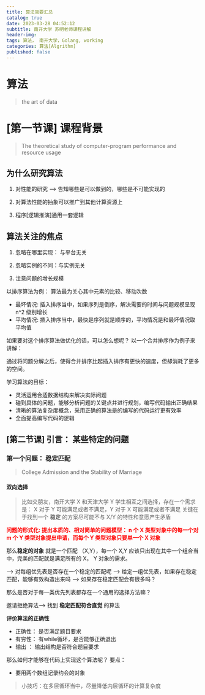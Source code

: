 ```yaml
---
title: 算法简要汇总
catalog: true
date: 2023-03-28 04:52:12
subtitle: 南开大学 苏明老师课程讲解
header-img:
tags: 算法， 南开大学，Golang, working
categories: 算法[Algrithm]
published: false
---
```


# 算法
> the art of data

# [第一节课] 课程背景
> The theoretical study of computer-program performance and resource usage
## 为什么研究算法

1. 对性能的研究 --> 告知哪些是可以做到的，哪些是不可能实现的

2. 对算法性能的抽象可以推广到其他计算资源上

3. 程序[逻辑推演]通用一套逻辑


## 算法关注的焦点

1. 忽略在哪里实现： 与平台无关

2. 忽略实例的不同：与实例无关

3. 注意问题的增长规模

以排序算法为例：
算法最为关心其中元素的比较、移动次数
* 最坏情况: 插入排序当中，如果序列是倒序，解决需要的时间与问题规模呈现 n^2 级别增长 
* 平均情况: 插入排序当中，最快是序列就是顺序的，平均情况是和最坏情况取平均值

如果要对这个排序算法做优化的话，可以怎么想呢？
以一个合并排序作为例子来讲解：

通过将问题分解之后，使得合并排序比起插入排序有更快的速度，但却消耗了更多的空间。

学习算法的目标：
* 灵活运用合适数据结构来解决实际问题
* 碰到具体的问题，能够分析问题的关键点并进行规划，编写代码输出正确结果
* 清晰的算法复杂度概念，采用正确的算法是的编写的代码运行更有效率
* 全面提高编写代码的逻辑

## [第二节课] 引言： 某些特定的问题

### 第一个问题： 稳定匹配
> College Admission and the Stability of Marriage

#### 双向选择
> 比如交朋友，南开大学 X 和天津大学 Y 学生相互之间选择，存在一个需求是： X 对于 Y 可能满足或者不满足，Y 对于 X 可能满足或者不满足
> 关键在于找到一个 **稳定** 的方案尽可能不与 X/Y 的特性和意愿产生矛盾


**<font color ='red'> 问题的形式化: 提出本质的、相对简单的问题模型： n 个 X 类型对象中的每一个对 m 个 Y 类型对象提出申请，而每个 Y 类型对象只要单一个 X 对象</font>**

那么**稳定的对象** 就是一个匹配 （X,Y），每一个 X,Y 应该只出现在其中一个组合当中，完美的匹配就是满足所有的 X， Y 对象的需求。

--> 对每组优先表是否存在一个稳定的匹配呢
--> 给定一组优先表，如果存在稳定匹配，能够有效构造出来吗
--> 如果存在稳定匹配会有很多吗？

那么是否对于每一类优先列表都存在一个通用的选择方法嘛？

邀请拒绝算法--> 找到 **稳定匹配符合直觉** 的算法

**评价算法的正确性**

* 正确性： 是否满足题目要求
* 有穷性： 有while循环，是否能够正确退出
* 输出  ： 输出结构是否符合题目要求

那么如何才能够在代码上实现这个算法呢？
要点：
* 要用两个数组记录约会的对象


> 小技巧：在多层循环当中，尽量降低内层循环的计算复杂度
